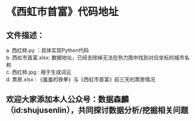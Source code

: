 # 《西虹市首富》代码地址

## 文件描述：
a. 西红柿.py ：具体实现Python代码 <br>
b. 西虹市首富.xlsx: 数据地址，已经去除掉无法在热力图中找到对应坐标的城市名称<br>
c. 西红柿.jpg : 用于生成词云<br>
d. 票房.xlsx : 《羞羞的铁拳》与《西虹市首富》前三天的票房情况

## 欢迎大家添加本人公众号：数据森麟（id:shujusenlin），共同探讨数据分析/挖掘相关问题
